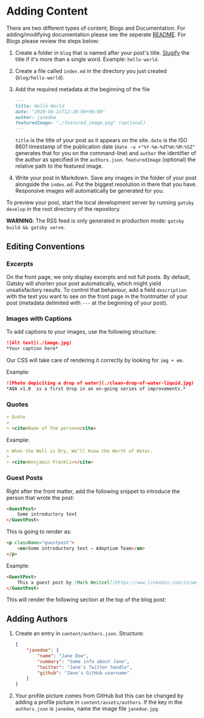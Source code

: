# Adding Content

There are two different types of content; Blogs and Documentation. For adding/modifying documentation please see the seperate [README](./asciidoc-pages/README.md). For Blogs please review the steps below:

1. Create a folder in `blog` that is named after your post's title. [Slugify](https://blog.tersmitten.nl/slugify/) the title if it's more than a single word. Example: `hello-world`.
2. Create a file called `index.md` in the directory you just created (`blog/hello-world`).
3. Add the required metadata at the beginning of the file

    ```markdown
    ---
    title: Hello World
    date: "2020-04-21T12:20:00+00:00"
    author: janedoe
    featuredImage: "./featured_image.png" (optional)
    ---
    ```

    `title` is the title of your post as it appears on the site. `date` is the ISO 8601 timestamp of the publication date (`date -u +"%Y-%m-%dT%H:%M:%SZ"` generates that for you on the command-line) and `author` the identifier of the author as specified in the `authors.json`. `featuredImage` (optional) the relative path to the featured image.
4. Write your post in Markdown. Save any images in the folder of your post alongside the `index.md`. Put the biggest resolution in there that you have. Responsive images will automatically be generated for you.

To preview your post, start the local development server by running `gatsby develop` in the root directory of the repository.

**WARNING**: The RSS feed is only generated in production mode: `gatsby build && gatsby serve`.

## Editing Conventions

### Excerpts

On the front page, we only display excerpts and not full posts. By default, Gatsby will shorten your post automatically, which might yield unsatisfactory results. To control that behaviour, add a field `description` with the text you want to see on the front page in the frontmatter of your post (metadata delimited with `---` at the beginning of your post).

### Images with Captions

To add captions to your images, use the following structure:

```markdown
![Alt text](./image.jpg)
*Your caption here* 
```

Our CSS will take care of rendering it correctly by looking for `img + em`.

Example:

```markdown
![Photo depiciting a drop of water](./clean-drop-of-water-liquid.jpg)
*AQA v1.0  is a first drop in an on-going series of improvements.* 
```

### Quotes

```markdown
> Quote
> 
> <cite>Name of the person</cite>
```

Example:

```markdown
> When the Well is Dry, We’ll Know the Worth of Water.
> 
> <cite>Benjamin Franklin</cite>
```

### Guest Posts

Right after the front matter, add the following snippet to introduce the person that wrote the post:

```markdown
<GuestPost>
    Some introductory text
</GuestPost>
```

This is going to render as:

```html
<p className="guestpost">
    <em>Some introductory text – Adoptium Team</em>
</p>
```

Example:

```markdown
<GuestPost>
    This a guest post by [Mark Weitzel](https://www.linkedin.com/in/weitzelm/), General Manager, New Relic One at New Relic.
</GuestPost>
```

This will render the following section at the top of the blog post:



## Adding Authors

1. Create an entry in `content/authors.json`. Structure:

    ```json
    {
        "janedoe": {
            "name": "Jane Doe",
            "summary": "Some info about Jane",
            "twitter": "Jane's Twitter handle",
            "github": "Jane's GitHub username"
        }
    }
    ```

2. Your profile picture comes from GitHub but this can be changed by adding a profile picture in `content/assets/authors`. If the key in the `authors.json` is `janedoe`, name the image file `janedoe.jpg`.
